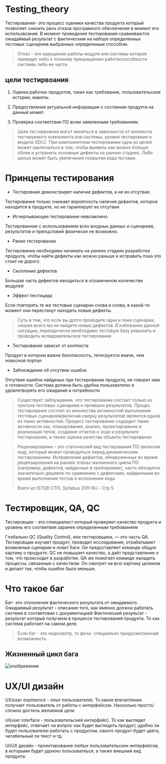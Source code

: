 # Testing_theory

Тестирование- это процесс оценики качества продукта который позволяет снизить риск отказа програмного обеспечения в момент его использвоания. В момент проведения тестирования сравниваются ожидаймый результат с фактическим на наборе  определенных тестовых сценариев выбранных определнным способом.
> Отказ - это нарушение работы модуля или системы которое приведит либо к полному прекращению работаспособности системы либо  ее части.

## цели тестирвоания
1. Оценка рабочих продуктов, таких как требования, пользовательские истории, макеты.

2. Предоствления актуальной информации о состаянии продукта на данный момет.

3. Проверка соответсвия ПО всем заявленным требованиям.

> Цели тестирвоания могут меняться в зависмости от контекста тестируемого компонента или системы, уровня тестировния и модели SDLC. При компонентном тестировании одна из целей может заключаться в том, чтобы выявить как можно больше сбоев и устранить основные дифекты на ранних стадиях. Либо целью может быть увелечения покрытия кода тестами.

# Принцепы тестирования

- Тестировние демонстрирет наличие дефектов, а не их отсутвие.

Тестирование только снижает вероятность наличия дефектов, которое находится в продукте, но не гарантирует их отсутвия

- Исчерпывающее тестирование невозможно

Тестированние с использованием всех входных данных и сценариев, результатов и прелцсловий физически не возможно.

- Ранее тестирование

Тестирование необходимо начинать на ранних стадиях разработки продукта, чтобы найти дефекты как можно раньше и исправить пока это стоит не дорого.

-  Скопление дефектов

Большая часть дефектов находиться в ограниченом количестве модулей


- Эффект пестицида

Если повторять те же тестовые сценарии снова и снова, в какой-то момент они перестанут находить новые дефекты.

> Суть в том, что если вы долго проводите одни и теже сценарии, скорее всего вы не найдете новых дефектов. В избежании данной ситуации, переодически необходимо тестовую базу ревьюить и проводить иследовательское тестирование

- Тестирование зависит от контекста

Продукт в котором важна безопасность, тетисруется иначе, чем новосной портал

- Заблюждение об отсутвии ошибок

Отсутвие ошибок найденых при тестировании продукта, не говорит нам о готовности. Система должна быть удобна пользователю и удовлетворять его ожидания и потребности


> Существует заблуждение, что тестирование состоит только из прогона тестовых сценариев и проверки результатов. Процес тестирование состоит из множества активностий выполнение тестовых сценариев(включая сверку результатов) является одной из таких активностей. Процесс тестирования содердит такие активности как, планирование, анализ, проектирование и реализация тетов, создание отчетов о ходе и результате тестирования, а также оценка качества объекта тестирования.

> Рецензирование - это  статический вид тестирования ПО (включая код), который может проводиться перед динамическим тестированием. Исправление дефектов, обнаруженных во время рецензирования на ранних этапах жизненного цикла ПО (например, дефектов, найденных в требованиях), часто обходится значительно дешевле по сравнению с дефектами, найденными во время выполнения тестов и исполнения кода.
>
> Взято из ISTQB CTFL Syllabus 2011 RU - Стр 5

# Тестировщик, QA, QC

Тестировщик - это спкециалист который проверяет качество продукта и уровень его соответвия заранее определенным требованиям

Глобально QС (Quality Control), или тестировщики, — это часть QA. Тестировщик изучает продукт, проводит исследования, отрабатывает возможные сценарии и ловит баги. Он предоставляет команде общую картину о продукте. QC не повышает качество, а даёт представление о том, что происходит в разработке. QA же помогает команде наладить процессы, связанные с качеством. Он смотрит на всю картину целиком и делает так, чтобы ошибок было меньше.

# Что такое баг
Баг- это отклонения фактического результата от ожидаемого.
Ожидаемый результат - описание того, как именно должна работать система в соответсвии с документацией
Фактический результат - результат который получаем в процессе тестирования продукта. То как система работает на самом деле.
> Если баг - это недосмотр, то фича- специально предусмотренная возможность

## Жизненный цикл бага
![изображение](https://sun9-27.userapi.com/impf/c855628/v855628440/13fb92/9a2SNh-BGGc.jpg?size=807x427&quality=96&sign=b8b49ea3e73b581a588cf999eb4625b7&type=album)

# UX/UI дизайн
UX(user expireence - опыт пользователя). То какое впечатление получает пользователь от работы с интерфейсом. Насколько просто/сложно достичь желаемой цели 

UI(user interface - пользовательский интерфейс). То как выглядит интерфейс, отвечает на вопрос как будет выглядить продукт, удобно ли  будет  пользователю работать с продуктом, какого продукт будет цвета, читабельный ли текст и тд.

UI/UX дизайн - проектирование любых пользовательских интерфейсов, в которыми будет удоюно пользоватеься, а также внешний вид продукта.

